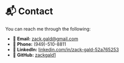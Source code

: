 # 📬 Contact

You can reach me through the following:

- 📧 **Email:** zack.gald@gmail.com  
- 📱 **Phone:** (949)-510-8811  
- 💼 **LinkedIn:** [linkedin.com/in/zack-gald-52a765253](https://www.linkedin.com/in/zack-gald-52a765253)  
- 🧠 **GitHub:** [zackgald1](https://github.com/zackgald1)
